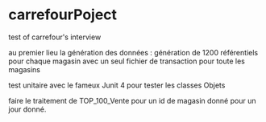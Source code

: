 # carrefourPoject
test of carrefour's interview

au premier lieu la génération des données : génération de 1200 référentiels pour chaque magasin 
avec un seul fichier de transaction pour toute les magasins

test unitaire avec le fameux Junit 4 pour tester les classes Objets 

faire le traitement de TOP_100_Vente pour un id de magasin donné pour un jour donné.
